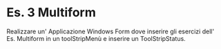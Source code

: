 # Es. 3 Multiform
Realizzare un' Applicazione Windows Form dove inserire gli esercizi dell' Es. Multiform in un toolStripMenù e inserire un ToolStripStatus.

